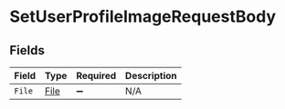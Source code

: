 # SetUserProfileImageRequestBody


## Fields

| Field                                 | Type                                  | Required                              | Description                           |
| ------------------------------------- | ------------------------------------- | ------------------------------------- | ------------------------------------- |
| `File`                                | [File](../../Models/Requests/File.md) | :heavy_minus_sign:                    | N/A                                   |